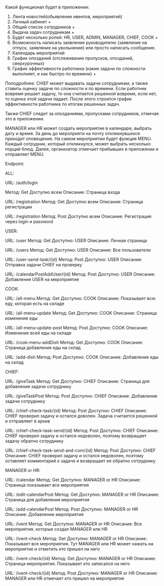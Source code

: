 Какой функционал будет в приложении:
1. Лента новостей(обьявление ивентов, мероприятий)
2. Личный кабинет +
3. Общий список сотрудников + 
4. Выдача задач сотрудникам +
5. Будет несколько ролей: HR, USER, ADMIN, MANAGER, CHIEF, COOK + 
6. Возможность написать заявление руководителю (заявление на отпуск, заявляние на увольнение) или просто написать сообщение.
7. Календарь мероприятий
8. График опозданий (отслеживание пропусков, опозданий, сверхурочных)
9. График эффективности работника (какие задачи по сложности выполняет, и как быстро по времени) +

Поподробнее:
CHiEF может выдавать задачи сотрудникам, а также ставить оценку задаче по сложности и по времени. Если работник вовремя решает задачу, то она считается решенной вовремя, если нет, то оценка этой задачи падает. 
После этого строится график эффективности работника по итогам решенных задач.

Также CHIEF следит за опозданиями, пропусками сотрудников, отмечая это в приложении.

MANAGER или HR может создать мероприятие в календаре, выбрать дату и время. За день до мероприяти на почту откликнувшихся приходит оповещение. 
На самом мероприятии будет функция MENU. Каждый сотрудник, который откликнулся, может выбрать несколько порций блюд. Далее, организатор отмечает прибывших в приложении и отправляет MENU.

Endpoint:

ALL:

URL: /auth/login


Метод: Get
Доступно всем
Описание: Страница входа


URL: /registration
Метод: Get
Доступно всем
Описание: Страница регистрации

URL: /registration
Метод: Post
Доступно всем
Описание: Регистрация через login и password


USER:

URL: /user
Метод: Get
Доступно: USER
Описание: Личная страница

URL: /users
Метод: Get
Доступно: USER
Описание: Все пользователи

URL: /user-send-task/{id}
Метод: Post
Доступно: USER
Описание: Отправка задачи CHIEF на проверку

URL: /calendarPostAddUser/{id}
Метод: Post
Доступно: USER
Описание: Добавления USER на мероприятие

COOK:

URL: /all-menu
Метод: Get
Доступно: COOK
Описание: Показывает всю еду, которая есть на складе

URL: /all-menu-update
Метод: Get
Доступно: COOK
Описание: Страница изменения еды

URL: /all-menu-update-post
Метод: Post
Доступно: COOK
Описание: Изменение всей еды на складе

URL: /cook-menu-addDish
Метод: Get
Доступно: COOK
Описание: Страница добавления еды на склад

URL: /add-dish
Метод: Post
Доступно: COOK
Описание: Добавление еды на склад


CHIEF:

URL: /giveTask
Метод: Get
Доступно: CHIEF
Описание: Страница для добавления задачи сотруднику

URL: /giveTaskPost
Метод: Post
Доступно: CHIEF
Описание: Добавление задачи сотруднику

URL: /chief-check-task/{id}
Метод: Post
Доступно: CHIEF
Описание: CHIEF проверил задачу и остался доволен. Задача считается решенной и отправляет в архив

URL: /chief-check-task-send/{id}
Метод: Post
Доступно: CHIEF
Описание: CHIEF проверил задачу и остался недоволен, поэтому возвращает задачу обратно сотруднику

URL: /chief-check-task-send-and-com/{id}
Метод: Post
Доступно: CHIEF
Описание: CHIEF проверил задачу и остался недоволен, поэтому оставляет комментарий к задаче и возвращает ее обратно сотруднику


MANAGER or HR:

URL: /calendar
Метод: Get
Доступно: MANAGER or HR
Описание: Страница показывает все мероприятия

URL: /edit-calendarPost
Метод: Get
Доступно: MANAGER or HR
Описание: Страница для добавления мероприятия

URL: /add-calendarPost
Метод: Post
Доступно: MANAGER or HR
Описание: Добавление мероприятия

URL: /ivent
Метод: Get
Доступно: MANAGER or HR
Описание: Все мероприятия, которые создал MANAGER или HR

URL: /ivent-check
Метод: Get
Доступно: MANAGER or HR
Описание: Показывает все мероприятия. Тут MANAGER или HR может нажать на мероприятие и отметить кто пришел на него

URL: /ivent-check/{id}
Метод: Get
Доступно: MANAGER or HR
Описание: Страница мероприятия. Показывает кто записался на него

URL: /ivent-check/{id}
Метод: Post
Доступно: MANAGER or HR
Описание: MANAGER или HR отмечает кто пришел на мероприятие




























